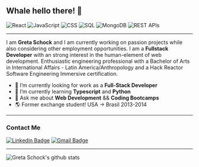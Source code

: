 ## Whale hello there! 🐳 
![React](https://img.shields.io/badge/React-125+_Hours-9cf)
![JavaScript](https://img.shields.io/badge/JavaScript-500+_Hours-yellow)
![CSS](https://img.shields.io/badge/CSS-50+_Hours-blueviolet)
![SQL](https://img.shields.io/badge/SQL-15+_Hours-informational)
![MongoDB](https://img.shields.io/badge/MongoDB-10+_Hours-green)
![REST APIs](https://img.shields.io/badge/REST_APIs-20+_Hours-important)

---
I am **Greta Schock** and I am currently working on passion projects while also considering other employment opportunities. I am a **Fullstack Developer** with an strong interest in the human-element of web development. Enthusiastic engineering professional with a Bachelor of Arts in International Affairs - Latin America/Anthropology and a Hack Reactor Software Engineering Immersive certification. 

- 🔭 I’m currently looking for work as a **Full-Stack Developer**
- 🌱 I’m currently learning **Typescript** and **Python**
- 💬 Ask me about **Web Development** && **Coding Bootcamps**
- 🌎 Former exchange student! USA -> Brasil 2013-2014

---
### Contact Me
[![Linkedin Badge](https://img.shields.io/badge/-GretaSchock-blue?style=flat-square&logo=Linkedin&logoColor=white&link=https://www.linkedin.com/in/greta-schock/)](https://www.linkedin.com/in/greta-schock/)
[![Gmail Badge](https://img.shields.io/badge/-greta.schock@gmail.com-d14836?style=flat-square&logo=Gmail&logoColor=white&link=mailto:greta.schock@gmail.com)](mailto:greta.schock@gmail.com)

---
![Greta Schock's github stats](https://github-readme-stats.vercel.app/api?username=grsc0529&show_icons=true&hide_border=true)
